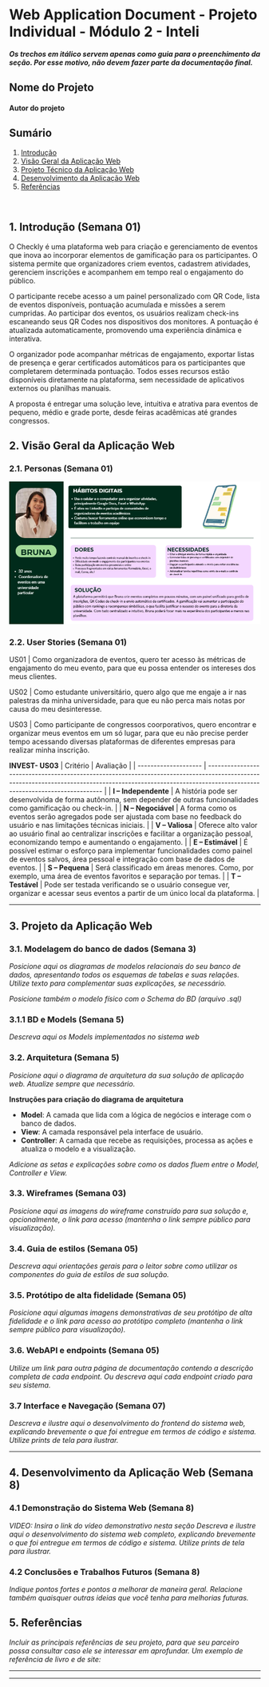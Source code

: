 # Web Application Document - Projeto Individual - Módulo 2 - Inteli

**_Os trechos em itálico servem apenas como guia para o preenchimento da seção. Por esse motivo, não devem fazer parte da documentação final._**

## Nome do Projeto

#### Autor do projeto

## Sumário

1. [Introdução](#c1)  
2. [Visão Geral da Aplicação Web](#c2)  
3. [Projeto Técnico da Aplicação Web](#c3)  
4. [Desenvolvimento da Aplicação Web](#c4)  
5. [Referências](#c5)  

<br>

## <a name="c1"></a>1. Introdução (Semana 01)

O Checkly é uma plataforma web para criação e gerenciamento de eventos que inova ao incorporar elementos de gamificação para os participantes. O sistema permite que organizadores criem eventos, cadastrem atividades, gerenciem inscrições e acompanhem em tempo real o engajamento do público.

O participante recebe acesso a um painel personalizado com QR Code, lista de eventos disponíveis, pontuação acumulada e missões a serem cumpridas. Ao participar dos eventos, os usuários realizam check-ins escaneando seus QR Codes nos dispositivos dos monitores. A pontuação é atualizada automaticamente, promovendo uma experiência dinâmica e interativa.

O organizador pode acompanhar métricas de engajamento, exportar listas de presença e gerar certificados automáticos para os participantes que completarem determinada pontuação. Todos esses recursos estão disponíveis diretamente na plataforma, sem necessidade de aplicativos externos ou planilhas manuais.

A proposta é entregar uma solução leve, intuitiva e atrativa para eventos de pequeno, médio e grade porte, desde feiras acadêmicas até grandes congressos.



## <a name="c2"></a>2. Visão Geral da Aplicação Web

### 2.1. Personas (Semana 01)

![Persona](image.png)


### 2.2. User Stories (Semana 01)

US01 | Como organizadora de eventos, quero ter acesso às métricas de engajamento do meu evento, para que eu possa entender os intereses dos meus clientes.

US02 | Como estudante universitário, quero algo que me engaje a ir nas palestras da minha universidade, para que eu não perca mais notas por causa do meu desinteresse.

US03 | Como participante de congressos coorporativos, quero encontrar e organizar meus eventos em um só lugar, para que eu não precise perder tempo acessando diversas plataformas de diferentes empresas para realizar minha inscrição.

**INVEST- US03**
| Critério             | Avaliação                                                                                                                                                                                                 |
| -------------------- | --------------------------------------------------------------------------------------------------------------------------------------------------------------------------------------------------------- |
| **I – Independente** |  A história pode ser desenvolvida de forma autônoma, sem depender de outras funcionalidades como gamificação ou check-in.                                                                                |
| **N – Negociável**   |  A forma como os eventos serão agregados pode ser ajustada com base no feedback do usuário e nas limitações técnicas iniciais. |
| **V – Valiosa**      |  Oferece alto valor ao usuário final ao centralizar inscrições e facilitar a organização pessoal, economizando tempo e aumentando o engajamento.                                                         |
| **E – Estimável**    |  É possível estimar o esforço para implementar funcionalidades como painel de eventos salvos, área pessoal e integração com base de dados de eventos.                                                    |
| **S – Pequena**      | Será classificado em áreas menores. Como, por exemplo, uma área de eventos favoritos e separação por temas.                      |
| **T – Testável**     |  Pode ser testada verificando se o usuário consegue ver, organizar e acessar seus eventos a partir de um único local da plataforma.                                                                      |



---

## <a name="c3"></a>3. Projeto da Aplicação Web

### 3.1. Modelagem do banco de dados  (Semana 3)

*Posicione aqui os diagramas de modelos relacionais do seu banco de dados, apresentando todos os esquemas de tabelas e suas relações. Utilize texto para complementar suas explicações, se necessário.*

*Posicione também o modelo físico com o Schema do BD (arquivo .sql)*

### 3.1.1 BD e Models (Semana 5)
*Descreva aqui os Models implementados no sistema web*

### 3.2. Arquitetura (Semana 5)

*Posicione aqui o diagrama de arquitetura da sua solução de aplicação web. Atualize sempre que necessário.*

**Instruções para criação do diagrama de arquitetura**  
- **Model**: A camada que lida com a lógica de negócios e interage com o banco de dados.
- **View**: A camada responsável pela interface de usuário.
- **Controller**: A camada que recebe as requisições, processa as ações e atualiza o modelo e a visualização.
  
*Adicione as setas e explicações sobre como os dados fluem entre o Model, Controller e View.*

### 3.3. Wireframes (Semana 03)

*Posicione aqui as imagens do wireframe construído para sua solução e, opcionalmente, o link para acesso (mantenha o link sempre público para visualização).*

### 3.4. Guia de estilos (Semana 05)

*Descreva aqui orientações gerais para o leitor sobre como utilizar os componentes do guia de estilos de sua solução.*


### 3.5. Protótipo de alta fidelidade (Semana 05)

*Posicione aqui algumas imagens demonstrativas de seu protótipo de alta fidelidade e o link para acesso ao protótipo completo (mantenha o link sempre público para visualização).*

### 3.6. WebAPI e endpoints (Semana 05)

*Utilize um link para outra página de documentação contendo a descrição completa de cada endpoint. Ou descreva aqui cada endpoint criado para seu sistema.*  

### 3.7 Interface e Navegação (Semana 07)

*Descreva e ilustre aqui o desenvolvimento do frontend do sistema web, explicando brevemente o que foi entregue em termos de código e sistema. Utilize prints de tela para ilustrar.*

---

## <a name="c4"></a>4. Desenvolvimento da Aplicação Web (Semana 8)

### 4.1 Demonstração do Sistema Web (Semana 8)

*VIDEO: Insira o link do vídeo demonstrativo nesta seção*
*Descreva e ilustre aqui o desenvolvimento do sistema web completo, explicando brevemente o que foi entregue em termos de código e sistema. Utilize prints de tela para ilustrar.*

### 4.2 Conclusões e Trabalhos Futuros (Semana 8)

*Indique pontos fortes e pontos a melhorar de maneira geral.*
*Relacione também quaisquer outras ideias que você tenha para melhorias futuras.*



## <a name="c5"></a>5. Referências

_Incluir as principais referências de seu projeto, para que seu parceiro possa consultar caso ele se interessar em aprofundar. Um exemplo de referência de livro e de site:_<br>

---
---